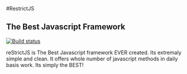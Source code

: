 #RestrictJS
## The Best Javascript Framework

[![Build status](https://api.travis-ci.org/creoLIFE/reStrictJS.svg?branch=master)](https://travis-ci.org/creoLIFE/reStrictJS)

reStrictJS is The Best Javascript framework EVER created. Its extremaly simple and clean.
It offers whole number of javascript methods in daily basis work.
Its simply the BEST!
